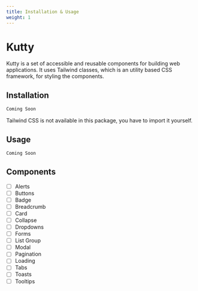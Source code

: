 ```yaml
---
title: Installation & Usage
weight: 1
---
```


# Kutty

Kutty is a set of accessible and reusable components for building web applications. It uses Tailwind classes, which is an utility based CSS framework, for styling the components.

## Installation

```sh
Coming Soon
```

Tailwind CSS is not available in this package, you have to import it yourself.

## Usage

```sh
Coming Soon
```

## Components

- [ ] Alerts
- [ ] Buttons
- [ ] Badge
- [ ] Breadcrumb
- [ ] Card
- [ ] Collapse
- [ ] Dropdowns
- [ ] Forms
- [ ] List Group
- [ ] Modal
- [ ] Pagination
- [ ] Loading
- [ ] Tabs
- [ ] Toasts
- [ ] Tooltips

